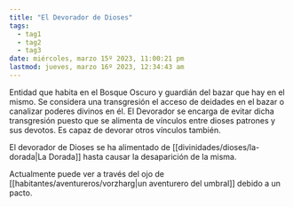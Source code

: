 ```yaml
---
title: "El Devorador de Dioses"
tags:
  - tag1
  - tag2
  - tag3
date: miércoles, marzo 15º 2023, 11:00:21 pm
lastmod: jueves, marzo 16º 2023, 12:34:43 am
---
```


Entidad que habita en el Bosque Oscuro y guardián del bazar que hay en el mismo. Se considera una transgresión el acceso de deidades en el bazar o canalizar poderes divinos en él. El Devorador se encarga de evitar dicha transgresión puesto que se alimenta de vínculos entre dioses patrones y sus devotos. Es capaz de devorar otros vínculos también.

El devorador de Dioses se ha alimentado de [[divinidades/dioses/la-dorada|La Dorada]] hasta causar la desaparición de la misma.

Actualmente puede ver a través del ojo de [[habitantes/aventureros/vorzharg|un aventurero del umbral]] debido a un pacto.